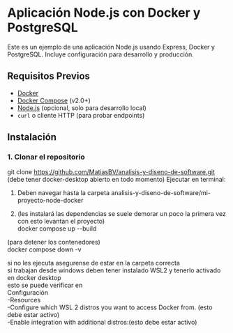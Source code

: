 # Aplicación Node.js con Docker y PostgreSQL

Este es un ejemplo de una aplicación Node.js usando Express, Docker y PostgreSQL. Incluye configuración para desarrollo y producción.

## Requisitos Previos

- [Docker](https://docs.docker.com/get-docker/)
- [Docker Compose](https://docs.docker.com/compose/install/) (v2.0+)
- [Node.js](https://nodejs.org/) (opcional, solo para desarrollo local)
- `curl` o cliente HTTP (para probar endpoints)

## Instalación

### 1. Clonar el repositorio
git clone https://github.com/MatiasBV/analisis-y-diseno-de-software.git  
(debe tener docker-desktop abierto en todo momento)
Ejecutar en terminal:

1. Deben navegar hasta la carpeta analisis-y-diseno-de-software/mi-proyecto-node-docker  

2. (les instalará las dependencias se suele demorar un poco la primera vez con esto levantan el proyecto)  
docker compose up --build

(para detener los contenedores)  
docker compose down -v

si no les ejecuta asegurense de estar en la carpeta correcta  
si trabajan desde windows deben tener instalado WSL2 y tenerlo activado en docker desktop  
esto se puede verificar en  
Configuración   
-Resources  
  -Configure which WSL 2 distros you want to access Docker from. (esto debe estar activo)  
  -Enable integration with additional distros:(esto debe estar activo)  
